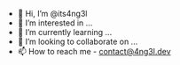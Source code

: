 - 👋 Hi, I’m @its4ng3l
- 👀 I’m interested in ...
- 🌱 I’m currently learning ...
- 💞️ I’m looking to collaborate on ...
- 📫 How to reach me - contact@4ng3l.dev

<!---
zxc4ng3l/zxc4ng3l is a ✨ special ✨ repository because its `README.md` (this file) appears on your GitHub profile.
You can click the Preview link to take a look at your changes.
--->

